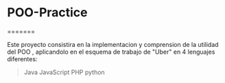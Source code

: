 # POO-Practice
=======

Este proyecto consistira en la implementacion y comprension de la utilidad del POO , aplicandolo en el esquema de trabajo de "Uber" 
en 4 lenguajes  diferentes:

>Java
>JavaScript
>PHP
>python 